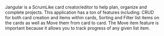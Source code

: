Jangular is a ScrumLike card creator/editor to help plan, organize and complete projects.  This application has a ton of features including:  CRUD for both card creation and items within cards, Sorting and Filter list items on the cards as well as Move them from card to card.  The Move item feature is important because it allows you to track progress of any given list item.  
